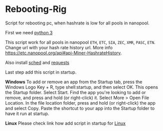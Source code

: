 # Rebooting-Rig
Script for rebooting pc, when hashrate is low for all pools in nanopool.


First we need [python 3](https://www.python.org)

This script work for all pools in nanopool `ETH`, `ETC`, `SIA`, `ZEC`, `XMR`, `PASC`, `ETN`.
Change url with your hash rate history url. More info https://etc.nanopool.org/api#api-Miner-HashrateHistory.

Also install [sched](https://github.com/dbader/schedule) and [requests](http://docs.python-requests.org/en/master/)

Last step add this script in startup.

__Windows__
To add or remove an app from the Startup tab, press the Windows Logo Key + R, type shell:startup, and then select OK. This opens the Startup folder. Select Start. Find the app you're looking to add or remove, and press and hold (or right-click) it. Select More > Open File Location. In the file location folder, press and hold (or right-click) the app and select Copy. Paste the shortcut to your app into the Startup folder to have it run at startup.

__Linux__
Please check link how add script in startup for [Linux](https://stackoverflow.com/questions/12973777/how-to-run-a-shell-script-at-startup)
